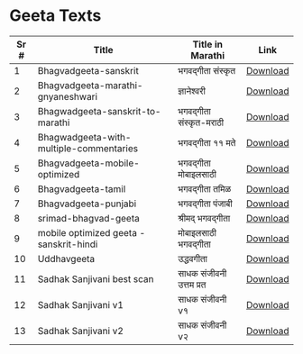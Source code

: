 # Geeta Texts

| Sr # | Title | Title in Marathi | Link |
|---|---|---|---|
| 1 | Bhagvadgeeta-sanskrit | भगवद्गीता संस्कृत | [Download](01_Bhagvadgeeta-sanskrit.pdf) |
| 2 | Bhagvadgeeta-marathi-gnyaneshwari | ज्ञानेश्वरी | [Download](02_Bhagvadgeeta-marathi-gnyaneshwari.pdf) |
| 3 | Bhagwadgeeta-sanskrit-to-marathi | भगवद्गीता संस्कृत-मराठी | [Download](03_Bhagvadgeeta-sanskrit-to-english.pdf) |
| 4 | Bhagwadgeeta-with-multiple-commentaries | भगवद्गीता ११ मते | [Download](04_Bhagvadgeeta-english-with-11-commentaries.pdf) |
| 5 | Bhagvadgeeta-mobile-optimized | भगवद्गीता मोबाइलसाठी | [Download](05_Bhagvadgeeta_mobile-optimized.pdf) |
| 6 | Bhagvadgeeta-tamil | भगवद्गीता तमिळ | [Download](06_Bhagavad_gita_bharathiar_Tamil.pdf) |
| 7 | Bhagvadgeeta-punjabi | भगवद्गीता पंजाबी | [Download](07_Bhagvad-geeta-punjabi.pdf) |
| 8 | srimad-bhagvad-geeta | श्रीमद् भगवद्गीता | [Download](08_srimad-bhagvad-gita.pdf) |
| 9 | mobile optimized geeta - sanskrit-hindi | मोबाइलसाठी भगवद्गीता | [Download](09_unencrypted-geeta-mobile-optimized.pdf) |
| 10 | Uddhavgeeta | उद्धवगीता | [Download](10_theuddhavagita.pdf) |
| 11 | Sadhak Sanjivani best scan | साधक संजीवनी उत्तम प्रत | [Download](11_sadhak-sanjivani-hindi-sanskrit-by-swami-ramsukhdas-ji-sanskrit-hindi.pdf) |
| 12 | Sadhak Sanjivani v1 | साधक संजीवनी v१ | [Download](11_sadhak_sanjivini_v1.pdf) |
| 13 | Sadhak Sanjivani v2 | साधक संजीवनी v२ | [Download](11_sadhak_sanjivani_v2.pdf) |
